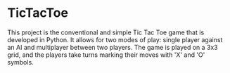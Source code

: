 # TicTacToe
This project is the conventional and simple Tic Tac Toe game that is developed in Python. It allows for two modes of play: single player against an AI and multiplayer between two players. The game is played on a 3x3 grid, and the players take turns marking their moves with 'X' and 'O' symbols.
